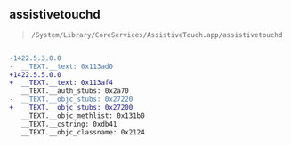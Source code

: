 ## assistivetouchd

> `/System/Library/CoreServices/AssistiveTouch.app/assistivetouchd`

```diff

-1422.5.3.0.0
-  __TEXT.__text: 0x113ad0
+1422.5.5.0.0
+  __TEXT.__text: 0x113af4
   __TEXT.__auth_stubs: 0x2a70
-  __TEXT.__objc_stubs: 0x27220
+  __TEXT.__objc_stubs: 0x27200
   __TEXT.__objc_methlist: 0x131b0
   __TEXT.__cstring: 0xdb41
   __TEXT.__objc_classname: 0x2124

```
